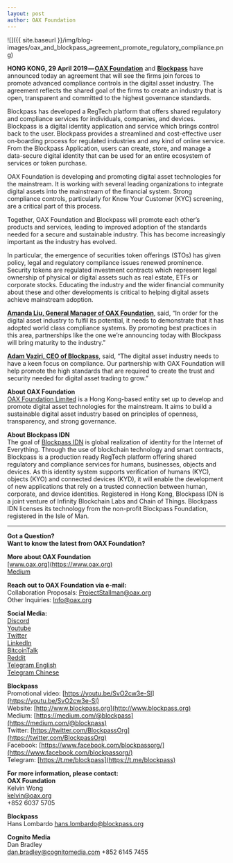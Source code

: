 ```yaml
---
layout: post
author: OAX Foundation
---
```


![]({{ site.baseurl }}/img/blog-images/oax_and_blockpass_agreement_promote_regulatory_compliance.png)

**HONG KONG, 29 April 2019 —** [**OAX Foundation**](https://www.oax.org/en) and [**Blockpass**](https://www.blockpass.org) have announced today an agreement that will see the firms join forces to promote advanced compliance controls in the digital asset industry. The agreement reflects the shared goal of the firms to create an industry that is open, transparent and committed to the highest governance standards.

Blockpass has developed a RegTech platform that offers shared regulatory and compliance services for individuals, companies, and devices. Blockpass is a digital identity application and service which brings control back to the user. Blockpass provides a streamlined and cost-effective user on-boarding process for regulated industries and any kind of online service. From the Blockpass Application, users can create, store, and manage a data-secure digital identity that can be used for an entire ecosystem of services or token purchase.

OAX Foundation is developing and promoting digital asset technologies for the mainstream. It is working with several leading organizations to integrate digital assets into the mainstream of the financial system. Strong compliance controls, particularly for Know Your Customer (KYC) screening, are a critical part of this process.

Together, OAX Foundation and Blockpass will promote each other’s products and services, leading to improved adoption of the standards needed for a secure and sustainable industry. This has become increasingly important as the industry has evolved.

In particular, the emergence of securities token offerings (STOs) has given policy, legal and regulatory compliance issues renewed prominence. Security tokens are regulated investment contracts which represent legal ownership of physical or digital assets such as real estate, ETFs or corporate stocks. Educating the industry and the wider financial community about these and other developments is critical to helping digital assets achieve mainstream adoption.

[**Amanda Liu, General Manager of OAX Foundation**](https://www.linkedin.com/in/amanda-liu-57934561/), said, “In order for the digital asset industry to fulfil its potential, it needs to demonstrate that it has adopted world class compliance systems. By promoting best practices in this area, partnerships like the one we’re announcing today with Blockpass will bring maturity to the industry.”

[**Adam Vaziri, CEO of Blockpass**](https://www.linkedin.com/in/adamvaziri/), said, “The digital asset industry needs to have a keen focus on compliance. Our partnership with OAX Foundation will help promote the high standards that are required to create the trust and security needed for digital asset trading to grow.”

**About OAX Foundation**  
[OAX Foundation Limited](https://www.oax.org/en) is a Hong Kong-based entity set up to develop and promote digital asset technologies for the mainstream. It aims to build a sustainable digital asset industry based on principles of openness, transparency, and strong governance.

**About Blockpass IDN**  
The goal of [Blockpass IDN](https://www.blockpass.org) is global realization of identity for the Internet of Everything. Through the use of blockchain technology and smart contracts, Blockpass is a production ready RegTech platform offering shared regulatory and compliance services for humans, businesses, objects and devices. As this identity system supports verification of humans (KYC), objects (KYO) and connected devices (KYD), it will enable the development of new applications that rely on a trusted connection between human, corporate, and device identities. Registered in Hong Kong, Blockpass IDN is a joint venture of Infinity Blockchain Labs and Chain of Things. Blockpass IDN licenses its technology from the non-profit Blockpass Foundation, registered in the Isle of Man.

---

**Got a Question?**  
**Want to know the latest from OAX Foundation?**  

**More about OAX Foundation**  
[www.oax.org](https://www.oax.org)  
[Medium](https://medium.com/@OAX_Foundation)  

**Reach out to OAX Foundation via e-mail:**  
Collaboration Proposals: [ProjectStallman@oax.org](mailto:ProjectStallman@oax.org)  
Other Inquiries: [Info@oax.org](mailto:Info@oax.org)  

**Social Media:**  
[Discord](https://discordapp.com/invite/ZH5YHkb)  
[Youtube](https://bit.ly/2Bvsk73)  
[Twitter](https://twitter.com/OAX_Foundation)  
[LinkedIn](https://www.linkedin.com/company/oax-foundation/)  
[BitcoinTalk](http://bitcointalk.org/index.php?topic=1943946)  
[Reddit](https://www.reddit.com/r/OpenANX/)  
[Telegram English](https://t.me/openanxteam)  
[Telegram Chinese](https://t.me/oax_cn)  

**Blockpass**   
Promotional video: [https://youtu.be/SvO2cw3e-SI](https://youtu.be/SvO2cw3e-SI)  
Website: [http://www.blockpass.org](http://www.blockpass.org)  
Medium: [https://medium.com/@blockpass](https://medium.com/@blockpass)  
Twitter: [https://twitter.com/BlockpassOrg](https://twitter.com/BlockpassOrg)  
Facebook: [https://www.facebook.com/blockpassorg/](https://www.facebook.com/blockpassorg/)  
Telegram: [https://t.me/blockpass](https://t.me/blockpass)  

**For more information, please contact:**  
**OAX Foundation**  
Kelvin Wong  
[kelvin@oax.org](mailto:kelvin@oax.org)  
+852 6037 5705  

**Blockpass**   
Hans Lombardo 
[hans.lombardo@blockpass.org](mailto:hans.lombardo@blockpass.org)

**Cognito Media**   
Dan Bradley  
[dan.bradley@cognitomedia.com](mailto:dan.bradley@cognitomedia.com) 
+852 6145 7455  